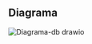 ## Diagrama

![Diagrama-db drawio](https://github.com/ElKrapulito/kangaroo-service-back/assets/52764555/68294943-ca3c-45b5-8f20-c548b2a65d65)
